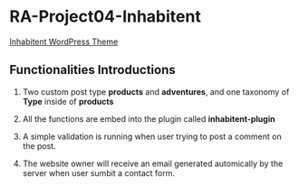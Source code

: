 # RA-Project04-Inhabitent

[Inhabitent WordPress Theme](https://curviest-assistant.000webhostapp.com/ "Inhabitent WordPress Theme")

## Functionalities Introductions

1. Two custom post type **products** and **adventures**, and one taxonomy of **Type** inside of **products**

2. All the functions are embed into the plugin called **inhabitent-plugin**

3. A simple validation is running when user trying to post a comment on the post.

4. The website owner will receive an email generated automically by the server when user sumbit a contact form.